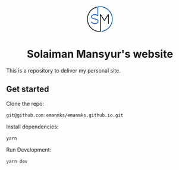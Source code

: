 <div align="center">
  <img alt="My Logo" src="public/logo.png" width="70" />
</div>
<h1 align="center">
  Solaiman Mansyur's website
</h1>

This is a repository to deliver my personal site.

## Get started

Clone the repo:
```bash
git@github.com:emanmks/emanmks.github.io.git
```

Install dependencies:
```bash
yarn
```

Run Development:
```bash
yarn dev
```
